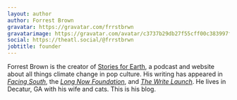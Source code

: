 ```yaml
---
layout: author
author: Forrest Brown
gravatar: https://gravatar.com/frrstbrwn
gravatarimage: https://gravatar.com/avatar/c3737b29db27f55cff00c383997f1260?size=256&cache=1732219730681
social: https://theatl.social/@frrstbrwn
jobtitle: founder
---
```

Forrest Brown is the creator of <a href="https://storiesforearth.com" target="_blank">Stories for Earth</a>, a podcast and website about all things climate change in pop culture. His writing has appeared in <em><a href="https://www.facingsouth.org/2023/07/ev-mega-deals-pit-states-against-souths-rural-communities" target="_blank">Facing South</a></em>, the <em><a href="https://longnow.org/ideas/in-the-ministry-for-the-future-new-ideas-from-ancient-wisdom/" target="_blank">Long Now Foundation</a></em>, and <em><a href="https://thewritelaunch.com/2020/03/keep-going/" target="_blank">The Write Launch</a></em>. He lives in Decatur, GA with his wife and cats. This is his blog.